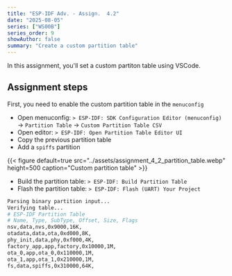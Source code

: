 ```yaml
---
title: "ESP-IDF Adv. - Assign.  4.2"
date: "2025-08-05"
series: ["WS00B"]
series_order: 9
showAuthor: false
summary: "Create a custom partition table"
---
```


In this assignment, you'll set a custom partiton table using VSCode.

## Assignment steps

First, you need to enable the custom partition table in the `menuconfig`

* Open menuconfig: `> ESP-IDF: SDK Configuration Editor (menuconfig)`<br>
   &rarr; `Partition Table` &rarr; `Custom Partition Table CSV`
* Open editor: `> ESP-IDF: Open Partition Table Editor UI`
* Copy the previous partition table
* Add a `spiffs` partition

{{< figure
default=true
src="../assets/assignment_4_2_partition_table.webp"
height=500
caption="Custom partition table"
    >}}


* Build the partition table: `> ESP-IDF: Build Partition Table`
* Flash the partition table: `> ESP-IDF: Flash (UART) Your Project`



```bash
Parsing binary partition input...
Verifying table...
# ESP-IDF Partition Table
# Name, Type, SubType, Offset, Size, Flags
nsv,data,nvs,0x9000,16K,
otadata,data,ota,0xd000,8K,
phy_init,data,phy,0xf000,4K,
factory_app,app,factory,0x10000,1M,
ota_0,app,ota_0,0x110000,1M,
ota_1,app,ota_1,0x210000,1M,
fs,data,spiffs,0x310000,64K,
```
